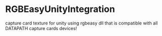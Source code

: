 # RGBEasyUnityIntegration
capture card texture for unity using rgbeasy dll that is compatible with all DATAPATH capture cards devices! 
